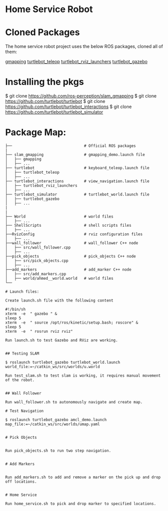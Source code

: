 # Home Service Robot


# Cloned Packages
The home service robot project uses the below ROS packages, cloned all of them:

[gmapping](http://wiki.ros.org/gmapping)
[turtlebot_teleop](http://wiki.ros.org/turtlebot_teleop)
[turtlebot_rviz_launchers](http://wiki.ros.org/turtlebot_rviz_launchers)
[turtlebot_gazebo](http://wiki.ros.org/turtlebot_gazebo)

# Installing the pkgs
$ git clone https://github.com/ros-perception/slam_gmapping
$ git clone https://github.com/turtlebot/turtlebot
$ git clone https://github.com/turtlebot/turtlebot_interactions
$ git clone https://github.com/turtlebot/turtlebot_simulator

# Package Map:

    ├──                                # Official ROS packages
    |
    ├── slam_gmapping                  # gmapping_demo.launch file
    │   ├── gmapping
    │   ├── ...
    ├── turtlebot                      # keyboard_teleop.launch file
    │   ├── turtlebot_teleop
    │   ├── ...
    ├── turtlebot_interactions         # view_navigation.launch file
    │   ├── turtlebot_rviz_launchers
    │   ├── ...
    ├── turtlebot_simulator            # turtlebot_world.launch file
    │   ├── turtlebot_gazebo
    │   ├── ...
    |
    |
    ├── World                          # world files
    │   ├── ...
    ├── ShellScripts                   # shell scripts files
    │   ├── ...
    ├──RvizConfig                      # rviz configuration files
    │   ├── ...
    ├──wall_follower                   # wall_follower C++ node
    │   ├── src/wall_follower.cpp
    │   ├── ...
    ├──pick_objects                    # pick_objects C++ node
    │   ├── src/pick_objects.cpp
    │   ├── ...
    ├──add_markers                     # add_marker C++ node
    │   ├── src/add_markers.cpp
    │   ├── world/ahmed__world.world   # world files
    └──
```
# Launch files:

Create launch.sh file with the following content

#!/bin/sh
xterm  -e  " gazebo " &
sleep 5
xterm  -e  " source /opt/ros/kinetic/setup.bash; roscore" &
sleep 5
xterm  -e  " rosrun rviz rviz"

Run launch.sh to test Gazebo and RViz are working.


## Testing SLAM

$ roslaunch turtlebot_gazebo turtlebot_world.launch world_file:=~/catkin_ws/src/worlds/u.world

Run test_slam.sh to test slam is working, it requires manual movement of the robot.


## Wall Follower

Run wall_follower.sh to autonomously navigate and create map.

# Test Navigation

$ roslaunch turtlebot_gazebo amcl_demo.launch map_file:=~/catkin_ws/src/worlds/umap.yaml


# Pick Objects


Run pick_objects.sh to run two step navigation.


# Add Markers


Run add_markers.sh to add and remove a marker on the pick up and drop off locations.


# Home Service

Run home_service.sh to pick and drop marker to specified locations.


